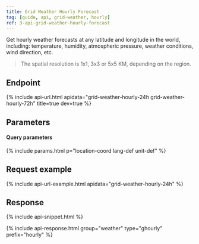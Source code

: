 ```yaml
---
title: Grid Weather Hourly Forecast
tag: [guide, api, grid-weather, hourly]
ref: 3-api-grid-weather-hourly-forecast
---
```


Get hourly weather forecasts at any latitude and longitude in the world, including: temperature, humidity, atmospheric pressure, weather conditions, wind direction, etc.

> The spatial resolution is 1x1, 3x3 or 5x5 KM, depending on the region.

## Endpoint

{% include api-url.html apidata="grid-weather-hourly-24h grid-weather-hourly-72h" title=true dev=true %}

## Parameters

#### Query parameters

{% include params.html p="location-coord lang-def unit-def" %}

## Request example

{% include api-url-example.html apidata="grid-weather-hourly-24h" %}

## Response

{% include api-snippet.html %}

{% include api-response.html group="weather" type="ghourly" prefix="hourly"  %}
